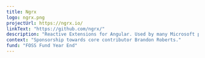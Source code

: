 ```yaml
---
title: Ngrx
logo: ngrx.png
projectUrl: https://ngrx.io/
linkText: "https://github.com/ngrx/"
description: "Reactive Extensions for Angular. Used by many Microsoft projects."
context: "Sponsorship towards core contributor Brandon Roberts."
fund: "FOSS Fund Year End"
---
```

